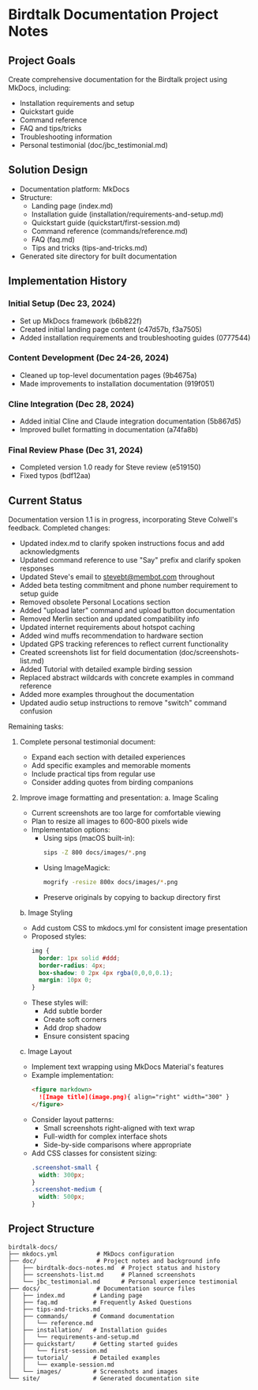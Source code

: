 # Birdtalk Documentation Project Notes

## Project Goals
Create comprehensive documentation for the Birdtalk project using MkDocs, including:
- Installation requirements and setup
- Quickstart guide
- Command reference
- FAQ and tips/tricks
- Troubleshooting information
- Personal testimonial (doc/jbc_testimonial.md)

## Solution Design
- Documentation platform: MkDocs
- Structure:
  - Landing page (index.md)
  - Installation guide (installation/requirements-and-setup.md)
  - Quickstart guide (quickstart/first-session.md)
  - Command reference (commands/reference.md)
  - FAQ (faq.md)
  - Tips and tricks (tips-and-tricks.md)
- Generated site directory for built documentation

## Implementation History

### Initial Setup (Dec 23, 2024)
- Set up MkDocs framework (b6b822f)
- Created initial landing page content (c47d57b, f3a7505)
- Added installation requirements and troubleshooting guides (0777544)

### Content Development (Dec 24-26, 2024)
- Cleaned up top-level documentation pages (9b4675a)
- Made improvements to installation documentation (919f051)

### Cline Integration (Dec 28, 2024)
- Added initial Cline and Claude integration documentation (5b867d5)
- Improved bullet formatting in documentation (a74fa8b)

### Final Review Phase (Dec 31, 2024)
- Completed version 1.0 ready for Steve review (e519150)
- Fixed typos (bdf12aa)

## Current Status
Documentation version 1.1 is in progress, incorporating Steve Colwell's feedback. Completed changes:
- Updated index.md to clarify spoken instructions focus and add acknowledgments
- Updated command reference to use "Say" prefix and clarify spoken responses
- Updated Steve's email to stevebt@membot.com throughout
- Added beta testing commitment and phone number requirement to setup guide
- Removed obsolete Personal Locations section
- Added "upload later" command and upload button documentation
- Removed Merlin section and updated compatibility info
- Updated internet requirements about hotspot caching
- Added wind muffs recommendation to hardware section
- Updated GPS tracking references to reflect current functionality
- Created screenshots list for field documentation (doc/screenshots-list.md)
- Added Tutorial with detailed example birding session
- Replaced abstract wildcards with concrete examples in command reference
- Added more examples throughout the documentation
- Updated audio setup instructions to remove "switch" command confusion

Remaining tasks:
1. Complete personal testimonial document:
   - Expand each section with detailed experiences
   - Add specific examples and memorable moments
   - Include practical tips from regular use
   - Consider adding quotes from birding companions

2. Improve image formatting and presentation:
   a. Image Scaling
      - Current screenshots are too large for comfortable viewing
      - Plan to resize all images to 600-800 pixels wide
      - Implementation options:
        - Using sips (macOS built-in):
          ```bash
          sips -Z 800 docs/images/*.png
          ```
        - Using ImageMagick:
          ```bash
          mogrify -resize 800x docs/images/*.png
          ```
        - Preserve originals by copying to backup directory first

   b. Image Styling
      - Add custom CSS to mkdocs.yml for consistent image presentation
      - Proposed styles:
        ```css
        img {
          border: 1px solid #ddd;
          border-radius: 4px;
          box-shadow: 0 2px 4px rgba(0,0,0,0.1);
          margin: 10px 0;
        }
        ```
      - These styles will:
        - Add subtle border
        - Create soft corners
        - Add drop shadow
        - Ensure consistent spacing

   c. Image Layout
      - Implement text wrapping using MkDocs Material's features
      - Example implementation:
        ```markdown
        <figure markdown>
          ![Image title](image.png){ align="right" width="300" }
        </figure>
        ```
      - Consider layout patterns:
        - Small screenshots right-aligned with text wrap
        - Full-width for complex interface shots
        - Side-by-side comparisons where appropriate
      - Add CSS classes for consistent sizing:
        ```css
        .screenshot-small {
          width: 300px;
        }
        .screenshot-medium {
          width: 500px;
        }
        ```

## Project Structure
```
birdtalk-docs/
├── mkdocs.yml           # MkDocs configuration
├── doc/                 # Project notes and background info
│   ├── birdtalk-docs-notes.md  # Project status and history
│   ├── screenshots-list.md     # Planned screenshots
│   └── jbc_testimonial.md      # Personal experience testimonial
├── docs/                # Documentation source files
│   ├── index.md        # Landing page
│   ├── faq.md          # Frequently Asked Questions
│   ├── tips-and-tricks.md
│   ├── commands/       # Command documentation
│   │   └── reference.md
│   ├── installation/   # Installation guides
│   │   └── requirements-and-setup.md
│   ├── quickstart/     # Getting started guides
│   │   └── first-session.md
│   ├── tutorial/       # Detailed examples
│   │   └── example-session.md
│   └── images/         # Screenshots and images
└── site/               # Generated documentation site
